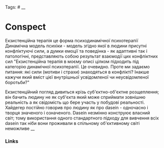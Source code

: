 Tags: #
__
# Conspect
Екзистенційна терапія це форма психодинамічної психотерапії
	Динамічна модель психіки - модель згідно якої в людини присутні конфліктуючі сили, а думки емоції та поведінка - як адаптивні так і патологічні, представляють собою результат взаємодії цих конфліктних сил
"Екзистенційна терапія в моєму описі цілком підходить під категорію динамічної психотерапії. Це очевидно. Проте ми задаємо питання: які сили (мотиви і страхи) знаходяться в конфлікті? Інакше кажучи який вміст цієї внутрішньої усвідомленої чи неусвідомленої боротьби?"

Екзистенційний погляд дивиться крізь суб'єктно-об'єктне розщеплення; він бачить людину не як суб'єкта який може сприймати зовнішню реальність а як свідомість що бере участь у побудові реальності. 
	Хайдегер постійно говорив про людину як про dasein - одночасно і творця значеного і означеного. Dasein незмінно конструює власний світ; тому використання одного стандартного підходу для вивчення всіх dasein так ніби вони проживали в спільному об'єктивному світі неможливе 
__
### Links

